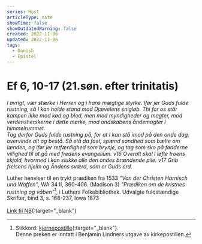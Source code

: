 ```yaml
---
series: Host
articleType: note
showTime: false
showOutdatedWarning: false
created: 2022-11-06
updated: 2022-11-06
tags:
  - Danish
  - Epistel
---
```


# Ef 6, 10-17 (21.søn. efter trinitatis)
*I øvrigt, vær stærke i Herren og i hans mægtige styrke. Ifør jer Guds fulde rustning, så I kan holde stand mod Djævelens snigløb. Thi for os står kampen ikke mod kød og blod, men mod myndigheder og magter, mod verdensherskerne i dette mørke, mod ondskabens åndemagter i himmelrummet.  
Tag derfor Guds fulde rustning på, for at I kan stå imod på den onde dag, overvinde alt og bestå. Så stå da fast, spænd sandhed som bælte om lænden, og ifør jer retfærdighed som brynje, og tag som sko på fødderne villighed til at gå med fredens evangelium. v16 Overalt skal I løfte troens skjold, hvormed I kan slukke alle den ondes brændende pile. v17 Grib frelsens hjelm og Åndens sværd, som er Guds ord.*

Luther henviser til en trykt prædiken fra 1533 *"Von der Christen Harnisch und Waffen"*, WA 34 II, 360-406. (Madison 3) 
*"Prædiken om de kristnes rustning og våben"*[^1], i Luthers Folkebibliothek. Udvalgte fuldstændige Skrifter, bind 3, s. 168-237, Iowa 1873  
&nbsp;  
[Link til NB](https://www.nb.no/items/f25836249f16c172647e65500dbcb5cd?page=667&searchText=luther%20Udvalgte%20fuldst%C3%A6ndige%20Skrifter%202){:target="_blank"}


[^1]: Stikkord: [kjernepostille](https://www.nb.no/items/cb4496c85f066e1ca05c8f5c73c35913){:target="_blank"}.  
Denne preken er inntatt i Benjamin Lindners utgave av kirkepostillen.
<!-- 
Dr. Martin Luther's Church-Postil 
Original source: https://lutherdansk.dk
by Priest Finn B. Andersen.
Copied and processed into md-format 
by lovkyndig 2023.
-->